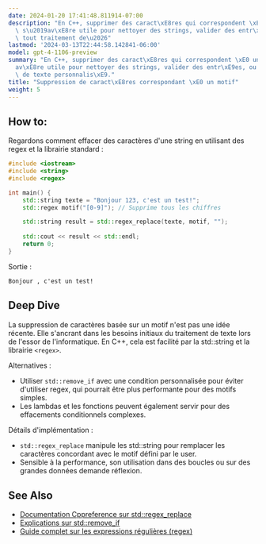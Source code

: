```yaml
---
date: 2024-01-20 17:41:48.811914-07:00
description: "En C++, supprimer des caract\xE8res qui correspondent \xE0 un motif\
  \ s\u2019av\xE8re utile pour nettoyer des strings, valider des entr\xE9es, ou pour\
  \ tout traitement de\u2026"
lastmod: '2024-03-13T22:44:58.142841-06:00'
model: gpt-4-1106-preview
summary: "En C++, supprimer des caract\xE8res qui correspondent \xE0 un motif s\u2019\
  av\xE8re utile pour nettoyer des strings, valider des entr\xE9es, ou pour tout traitement\
  \ de texte personnalis\xE9."
title: "Suppression de caract\xE8res correspondant \xE0 un motif"
weight: 5
---
```


## How to:
Regardons comment effacer des caractères d'une string en utilisant des regex et la librairie standard :

```C++
#include <iostream>
#include <string>
#include <regex>

int main() {
    std::string texte = "Bonjour 123, c'est un test!";
    std::regex motif("[0-9]"); // Supprime tous les chiffres

    std::string result = std::regex_replace(texte, motif, "");
    
    std::cout << result << std::endl;
    return 0;
}
```
Sortie :
```
Bonjour , c'est un test!
```

## Deep Dive
La suppression de caractères basée sur un motif n'est pas une idée récente. Elle s'ancrant dans les besoins initiaux du traitement de texte lors de l'essor de l'informatique. En C++, cela est facilité par la std::string et la librairie `<regex>`.

Alternatives :
- Utiliser `std::remove_if` avec une condition personnalisée pour éviter d'utiliser regex, qui pourrait être plus performante pour des motifs simples.
- Les lambdas et les fonctions peuvent également servir pour des effacements conditionnels complexes.

Détails d'implémentation :
- `std::regex_replace` manipule les std::string pour remplacer les caractères concordant avec le motif défini par le user.
- Sensible à la performance, son utilisation dans des boucles ou sur des grandes données demande réflexion.

## See Also
- [Documentation Cppreference sur std::regex_replace](https://en.cppreference.com/w/cpp/regex/regex_replace)
- [Explications sur std::remove_if](https://en.cppreference.com/w/cpp/algorithm/remove) 
- [Guide complet sur les expressions régulières (regex)](https://www.regular-expressions.info/)

